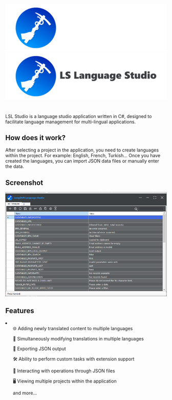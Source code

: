 ![LSLStudio logo](/Art/logo_lsl_studio_dark.png#gh-dark-mode-only)
![LSLStudio logo](/Art/logo_lsl_studio_light.png#gh-light-mode-only) 
<h1></h1>
LSL Studio is a language studio application written in C#, designed to facilitate language management for multi-lingual applications.
<br>
<h2>How does it work?</h2>
After selecting a project in the application, you need to create languages within the project. For example: English, French, Turkish... Once you have created the languages, you can import JSON data files or manually enter the data.
<br>
<h2>Screenshot</h2>

![Screenshot_1](/Art/ss_lsls_1_5_1_1.png)
<br>
<h2>Features</h2>
<li>
  <ul>🌐 Adding newly translated content to multiple languages</ul>
  <ul>🔄 Simultaneously modifying translations in multiple languages</ul>
  <ul>📄 Exporting JSON output</ul>
  <ul>🛠️ Ability to perform custom tasks with extension support</ul>
  <ul>📂 Interacting with operations through JSON files</ul>
  <ul>🖥️ Viewing multiple projects within the application</ul>
  <ul>and more...</ul>
</li>
